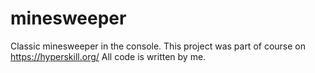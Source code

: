 # minesweeper
Classic minesweeper in the console. 
This project was part of course on https://hyperskill.org/
All code is written by me.
